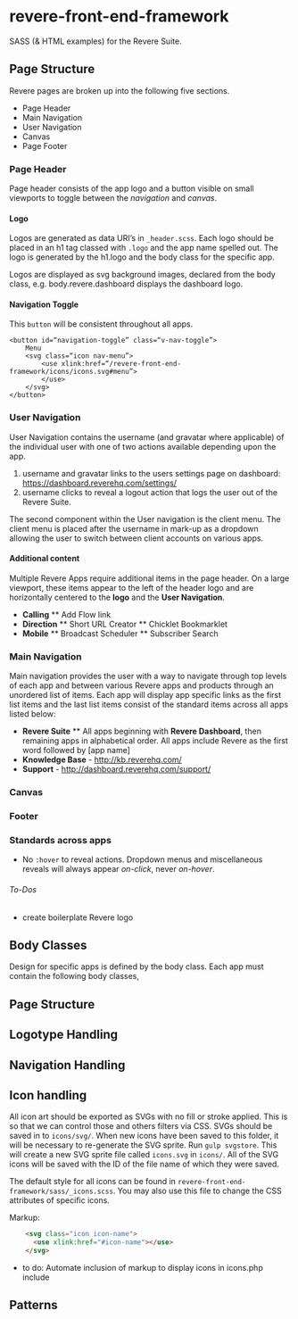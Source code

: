 # revere-front-end-framework
SASS (& HTML examples) for the Revere Suite.

## Page Structure

Revere pages are broken up into the following five sections.

* Page Header
* Main Navigation
* User Navigation
* Canvas
* Page Footer

### Page Header

Page header consists of the app logo and a button visible on small viewports to toggle between the _navigation_ and _canvas_.

#### Logo
Logos are generated as data URI’s in `_header.scss`. Each logo should be placed in an h1 tag classed with `.logo` and the app name spelled out. The logo is generated by the h1.logo and the body class for the specific app.

Logos are displayed as svg background images, declared from the body class, e.g. body.revere.dashboard displays the dashboard logo.

#### Navigation Toggle
This `button` will be consistent throughout all apps.
```
<button id=“navigation-toggle” class=“v-nav-toggle”>
	Menu
	<svg class=“icon nav-menu”>
		<use xlink:href=“/revere-front-end-framework/icons/icons.svg#menu”>
		</use>
	</svg>
</button>
```

### User Navigation
User Navigation contains the username (and gravatar where applicable) of the individual user with one of two actions available depending upon the app.
1. username and gravatar links to the users settings page on dashboard: https://dashboard.reverehq.com/settings/
2. username clicks to reveal a logout action that logs the user out of the Revere Suite.

The second component within the User navigation is the client menu. The client menu is placed after the username in mark-up as a dropdown allowing the user to switch between client accounts on various apps. 

#### Additional content

Multiple Revere Apps require additional items in the page header. On a large viewport, these items appear to the left of the header logo and are horizontally centered to the **logo** and the **User Navigation**.

* **Calling**
** Add Flow link
* **Direction**
** Short URL Creator
** Chicklet Bookmarklet
* **Mobile**
** Broadcast Scheduler
** Subscriber Search

### Main Navigation

Main navigation provides the user with a way to navigate through top levels of each app and between various Revere apps and products through an unordered list of items. Each app will display app specific links as the first list items and the last list items consist of the standard items across all apps listed below:

* **Revere Suite**
** All apps beginning with **Revere Dashboard**, then remaining apps in alphabetical order. All apps include Revere as the first word followed by [app name]
* **Knowledge Base** - http://kb.reverehq.com/
* **Support** - http://dashboard.reverehq.com/support/ 

### Canvas
### Footer

### Standards across apps

* No `:hover` to reveal actions. Dropdown menus and miscellaneous reveals will always appear _on-click_, never _on-hover_.


###### To-Dos

* create boilerplate Revere logo

## Body Classes

Design for specific apps is defined by the body class. Each app must contain the following body classes, 


## Page Structure


## Logotype Handling


## Navigation Handling


## Icon handling

All icon art should be exported as SVGs with no fill or stroke applied. This is so that we can control those and others filters via CSS. SVGs should be saved in to `icons/svg/`. When new icons have been saved to this folder, it will be necessary to re-generate the SVG sprite. Run `gulp svgstore`. This will create a new SVG sprite file called `icons.svg` in `icons/`. All of the SVG icons will be saved with the ID of the file name of which they were saved.

The default style for all icons can be found in `revere-front-end-framework/sass/_icons.scss`. You may also use this file to change the CSS attributes of specific icons.

Markup:

```html
    <svg class="icon icon-name">
      <use xlink:href="#icon-name"></use>
    </svg>
```    
  
* to do: Automate inclusion of markup to display icons in icons.php include

## Patterns










